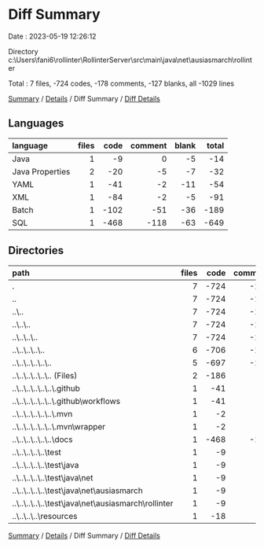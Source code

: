 # Diff Summary

Date : 2023-05-19 12:26:12

Directory c:\\Users\\fani6\\rollinter\\RollinterServer\\src\\main\\java\\net\\ausiasmarch\\rollinter

Total : 7 files,  -724 codes, -178 comments, -127 blanks, all -1029 lines

[Summary](results.md) / [Details](details.md) / Diff Summary / [Diff Details](diff-details.md)

## Languages
| language | files | code | comment | blank | total |
| :--- | ---: | ---: | ---: | ---: | ---: |
| Java | 1 | -9 | 0 | -5 | -14 |
| Java Properties | 2 | -20 | -5 | -7 | -32 |
| YAML | 1 | -41 | -2 | -11 | -54 |
| XML | 1 | -84 | -2 | -5 | -91 |
| Batch | 1 | -102 | -51 | -36 | -189 |
| SQL | 1 | -468 | -118 | -63 | -649 |

## Directories
| path | files | code | comment | blank | total |
| :--- | ---: | ---: | ---: | ---: | ---: |
| . | 7 | -724 | -178 | -127 | -1,029 |
| .. | 7 | -724 | -178 | -127 | -1,029 |
| ..\\.. | 7 | -724 | -178 | -127 | -1,029 |
| ..\\..\\.. | 7 | -724 | -178 | -127 | -1,029 |
| ..\\..\\..\\.. | 7 | -724 | -178 | -127 | -1,029 |
| ..\\..\\..\\..\\.. | 6 | -706 | -173 | -121 | -1,000 |
| ..\\..\\..\\..\\..\\.. | 5 | -697 | -173 | -116 | -986 |
| ..\\..\\..\\..\\..\\.. (Files) | 2 | -186 | -53 | -41 | -280 |
| ..\\..\\..\\..\\..\\..\\.github | 1 | -41 | -2 | -11 | -54 |
| ..\\..\\..\\..\\..\\..\\.github\\workflows | 1 | -41 | -2 | -11 | -54 |
| ..\\..\\..\\..\\..\\..\\.mvn | 1 | -2 | 0 | -1 | -3 |
| ..\\..\\..\\..\\..\\..\\.mvn\\wrapper | 1 | -2 | 0 | -1 | -3 |
| ..\\..\\..\\..\\..\\..\\docs | 1 | -468 | -118 | -63 | -649 |
| ..\\..\\..\\..\\..\\test | 1 | -9 | 0 | -5 | -14 |
| ..\\..\\..\\..\\..\\test\\java | 1 | -9 | 0 | -5 | -14 |
| ..\\..\\..\\..\\..\\test\\java\\net | 1 | -9 | 0 | -5 | -14 |
| ..\\..\\..\\..\\..\\test\\java\\net\\ausiasmarch | 1 | -9 | 0 | -5 | -14 |
| ..\\..\\..\\..\\..\\test\\java\\net\\ausiasmarch\\rollinter | 1 | -9 | 0 | -5 | -14 |
| ..\\..\\..\\..\\resources | 1 | -18 | -5 | -6 | -29 |

[Summary](results.md) / [Details](details.md) / Diff Summary / [Diff Details](diff-details.md)